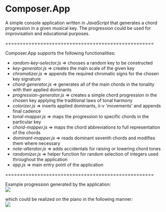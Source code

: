 # Composer.App

A simple console application written in *JavaScript* that generates a chord progression in a given musical key.
The progression could be used for improvisation and educational purposes.

===================================================

Composer.App supports the following functionalities:
- *_random-key-selector.js_* => chooses a random key to be constructed
- *_key-generator.js_* => creates the main scale of the given key
- *_chromatizer.js_* => appends the required chromatic signs for the chosen key signature
- *_chord-generator.js_* => generates all of the main chords in the tonality with their applied dominants
- *_progression-generator.js_* => creates a simple chord progression in the chosen key applying the traditional laws of tonal harmony
- *_colorizer.js_* => inserts applied dominants, ii-v 'movements' and appends final cadence
- *_tonal-mapper.js_* => maps the progression to specific chords in the particular key
- *_chord-mapper.js_* => maps the chord abbreviations to full representation of the chords
- *_dominant-mapper.js_* => reads dominant seventh chords and modifies them where necessary
- *_note-alterator.js_* => adds accidentals for raising or lowering chord tones
- *_randomizer.js_* => helper function for random selection of integers used throughout the application
- *_app.js_* => main entry point of the application

===================================================

Example progression generated by the application:
<br><img src="https://github.com/Mithras11/Composer.App/blob/main/progression.png"/>

which could be realized on the piano in the following manner:<br>
<img src="https://github.com/Mithras11/Composer.App/blob/main/piano-version.png"/>
